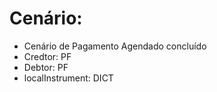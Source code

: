 # Cenário: 

- Cenário de Pagamento Agendado concluído
- Credtor: PF
- Debtor: PF
- localInstrument: DICT